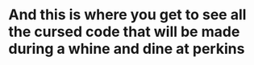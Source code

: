 # And this is where you get to see all the cursed code that will be made during a whine and dine at perkins
